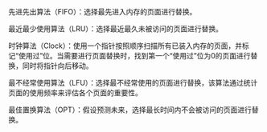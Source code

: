 先进先出算法（FIFO）：选择最先进入内存的页面进行替换。

最近最少使用算法（LRU）：选择最近最久未被访问的页面进行替换。

时钟算法（Clock）：使用一个指针按照顺序扫描所有已装入内存的页面，并标记“使用过”位。当需要进行页面替换时，找到第一个“使用过”位为0的页面进行替换，同时将指针向后移动。

最不经常使用算法（LFU）：选择最不经常使用的页面进行替换，该算法通过统计页面的使用频率来评估各个页面的重要性。

最佳置换算法（OPT）：假设预测未来，选择最长时间内不会被访问的页面进行替换。